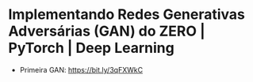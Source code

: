 # Implementando Redes Generativas Adversárias (GAN) do ZERO | PyTorch | Deep Learning

- Primeira GAN: https://bit.ly/3qFXWkC
